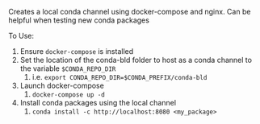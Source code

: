<!--
SPDX-FileCopyrightText: Copyright (c) 2023, NVIDIA CORPORATION & AFFILIATES. All rights reserved.
SPDX-License-Identifier: Apache-2.0

Licensed under the Apache License, Version 2.0 (the "License");
you may not use this file except in compliance with the License.
You may obtain a copy of the License at

http://www.apache.org/licenses/LICENSE-2.0

Unless required by applicable law or agreed to in writing, software
distributed under the License is distributed on an "AS IS" BASIS,
WITHOUT WARRANTIES OR CONDITIONS OF ANY KIND, either express or implied.
See the License for the specific language governing permissions and
limitations under the License.
-->

Creates a local conda channel using docker-compose and nginx. Can be helpful when testing new conda packages

To Use:
1. Ensure `docker-compose` is installed
2. Set the location of the conda-bld folder to host as a conda channel to the variable `$CONDA_REPO_DIR`
   1. i.e. `export CONDA_REPO_DIR=$CONDA_PREFIX/conda-bld`
3. Launch docker-compose
   1. `docker-compose up -d`
4. Install conda packages using the local channel
   1. `conda install -c http://localhost:8080 <my_package>`

